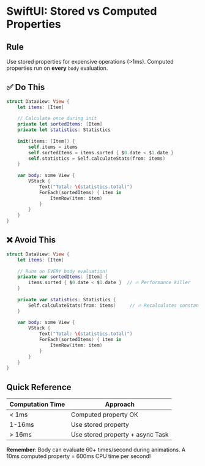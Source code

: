 # SwiftUI: Stored vs Computed Properties

## Rule
Use stored properties for expensive operations (>1ms). Computed properties run on **every** `body` evaluation.

## **✅ Do This**

```swift
struct DataView: View {
    let items: [Item]
    
    // Calculate once during init
    private let sortedItems: [Item]
    private let statistics: Statistics
    
    init(items: [Item]) {
        self.items = items
        self.sortedItems = items.sorted { $0.date < $1.date }
        self.statistics = Self.calculateStats(from: items)
    }
    
    var body: some View {
        VStack {
            Text("Total: \(statistics.total)")
            ForEach(sortedItems) { item in
                ItemRow(item: item)
            }
        }
    }
}
```

## **❌ Avoid This**

```swift
struct DataView: View {
    let items: [Item]
    
    // Runs on EVERY body evaluation!
    private var sortedItems: [Item] {
        items.sorted { $0.date < $1.date }  // 🔥 Performance killer
    }
    
    private var statistics: Statistics {
        Self.calculateStats(from: items)     // 🔥 Recalculates constantly
    }
    
    var body: some View {
        VStack {
            Text("Total: \(statistics.total)")
            ForEach(sortedItems) { item in
                ItemRow(item: item)
            }
        }
    }
}
```

## Quick Reference

| Computation Time | Approach |
|-----------------|----------|
| < 1ms | Computed property OK |
| 1-16ms | Use stored property |
| > 16ms | Use stored property + async Task |

**Remember**: Body can evaluate 60+ times/second during animations. A 10ms computed property = 600ms CPU time per second!
